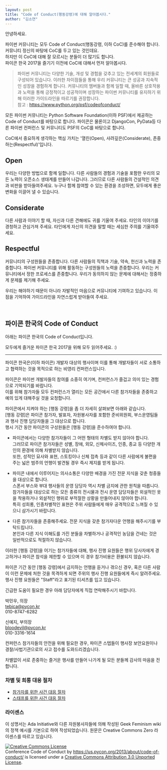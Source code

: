 ```yaml
---
layout: post
title: "Code of Conduct(행동강령)에 대해 알아봅시다."
author: "김소연"
---
```


안녕하세요.  

파이썬 커뮤니티는 모두 Code of Conduct(행동강령, 이하 CoC)를 준수해야 합니다. 커뮤니티 정신의 바탕에 CoC를 두고 있는 것인데요.  
하지만 이 CoC에 대해 잘 모르시는 분들이 더 많기도 합니다.  
파이콘 한국 2017을 즐기기 이전에 CoC에 대해서 먼저 알아봅시다.  

> 파이썬 커뮤니티는 다양한 기술, 개성 및 경험을 갖추고 있는 전세계의 회원들로 구성되어 있습니다. 이러한 차이점들을 통해 우리 커뮤니티는 큰 성공과 지속적인 성장을 경험하게 합니다. 커뮤니티의 멤버들과 함께 일할 때, 올바른 상호작용과 노력을 통해 긍정적이고 성공적이며 성장하는 파이썬 커뮤니티를 유지하기 위해 이러한 가이드라인을 따르기를 권장합니다.  
참고 : https://www.python.org/psf/codeofconduct/  

모든 파이썬 커뮤니티는 Python Software Foundation(이하 PSF)에서 제공하는 Code of Conduct를 바탕으로 합니다. 파이콘은 물론이고 DjangoCon, PyData등 다른 파이썬 컨퍼런스 및 커뮤니티도 PSF의 CoC를 바탕으로 합니다.  

CoC에서 중요하게 생각하는 핵심 가치는 '열린(Open), 사려깊은(Considerate), 존중하는(Respectful)'입니다.  

## Open  
우리는 다양한 방법으로 함께 일합니다. 다른 사람들의 경험과 기술을 포함한 우리의 모든 노력이 오픈소스 생태계를 만들어 나갑니다. 그러므로 다른 사람들의 건설적인 의견과 비판을 받아들여주세요. 누구나 함께 참여할 수 있는 환경을 조성하면, 모두에게 좋은 변화을 이끌어 낼 수 있습니다.  

## Considerate  
다른 사람과 이야기 할 때, 자신과 다른 견해에도 귀를 기울여 주세요. 타인의 이야기를 경청하고 관심가져 주세요. 타인에게 자신의 의견을 말할 때는 세심한 주의를 기울여주세요.  

## Respectful  
커뮤니티의 구성원들을 존중합니다. 다른 사람들의 직책과 기술, 약속, 헌신과 노력을 존중합니다. 파이썬 커뮤니티를 위해 활동하는 구성원들의 노력을 존중합니다. 우리는 커뮤니티에서 정한 프로세스를 존중합니다. 우리가 동의하지 않는 문제에 대해서는 정중하게 문제를 제기해 주세요.  

우리는 해야하기 때문이 아니라 자발적인 마음으로 커뮤니티에 기여하고 있습니다. 이 점을 기억하여 가이드라인을 자연스럽게 받아들여 주세요.  


<br/>

## 파이콘 한국의 Code of Conduct  


아래는 파이콘 한국의 Code of Conduct입니다.  

모두에게 즐거운 파이콘 한국 2017을 위해 모두 읽어주세요. :)  

---
파이콘 한국은(이하 파이콘) 개발자 대상의 행사이며 이를 통해 개발자들이 서로 소통하고 협력하는 것을 목적으로 하는 비영리 컨퍼런스입니다.  

파이콘은 파이썬 개발자들의 참여를 소중히 여기며, 컨퍼런스가 즐겁고 의미 있는 경험으로 기억되기를 바랍니다.  
이를 위해 참가자들 모두 컨퍼런스가 열리는 모든 공간에서 다른 참가자들을 존중하고 예의 있게 대해주실 것을 요청합니다.  

파이콘에서 지켜야 하는 [행동 강령]을 좀 더 자세히 살펴보면 아래와 같습니다.  
[행동 강령]은 파이콘 참가자, 발표자, 자원봉사자를 포함한 준비위원회, 부스운영팀들과 행사 진행 담당자들을 그 대상으로 합니다.  
행시 기간 동안 파이콘의 구성원들은 [행동 강령]을 준수하여야 합니다.  

- 파이콘에서는 다양한 참가자들이 그 어떤 형태의 차별도 받지 않아야 합니다.  
그러므로 파이콘 참가자들은 성별, 장애, 외모, 신체사이즈, 인종, 종교 등 다양한 개인의 환경에 의해 차별받지 않습니다.  
또한, 성적인 묘사와 표현, 스토킹이나 신체 접촉 등과 같이 다른 사람에게 불편을 주는 넓은 범주의 언행이 발견될 경우 즉시 제지를 받게 됩니다.  

- 파이콘 내에서 이루어지는 의사소통은 다양한 배경을 가진 전문 지식을 갖춘 청중들을 대상으로 합니다.  
스폰서 부스와 부대 행사들의 운영 담당자 역시 차별 금지에 관한 원칙을 따릅니다. 참가자들을 대상으로 하는 모든 종류의 전시물과 전시 운영 담당자들은 외설적인 옷을 착용하거나 외설적인 행위로 부적절한 상황을 만들어내지 않아야 합니다.  
특히 성희롱, 인종차별적인 표현은 주위 사람들에게 매우 공격적으로 느껴질 수 있으니 삼가시기 바랍니다.  

- 다른 참가자들을 존중해주세요. 전문 지식을 갖춘 참가자다운 언행을 해주시기를 부탁드립니다.  
본인과 다른 지식 이해도를 가진 분들을 차별하거나 공격적인 농담을 건네는 것은 일반적으로도 적절하지 않습니다.  

이러한 [행동 강령]을 어기는 참가자들에 대해, 행사 진행 요원들은 행위 당사자에게 경고하거나 파이콘 참석을 제한할 수 있으며 이 경우 참가비용은 환불되지 않습니다.  

파이콘 기간 동안 [행동 강령]에서 금지하는 언행을 듣거나 겪으신 경우, 혹은 다른 사람이 이런 문제에 처한 것을 목격하게 되면 주위의 행사 진행 요원들에게 즉시 알려주세요.
행사 진행 요원들은 "Staff"라고 표기된 티셔츠를 입고 있습니다.  

긴급한 도움이 필요한 경우 아래 담당자에게 직접 연락해주시기 바랍니다.  

박민우, 의장  
tebica@pycon.kr  
010-8747-6282  

신예지, 부의장  
bloodevil@pycon.kr   
010-3316-1614  
  
컨퍼런스 참가자들의 안전을 위해 필요한 경우, 파이콘 스텝들이 행사장 보안요원이나 경찰/사법기관으로의 사고 접수를 도와드리겠습니다.

차별없이 서로 존중하는 즐거운 행사를 만들어 나가게 될 모든 분들께 감사의 마음을 전합니다.  

### 차별 및 희롱 대응 절차  
- [참가자를 위한 사건 대응 절차](https://github.com/pythonkr/pycon-code-of-conduct/blob/korean/Attendee%20Procedure%20for%20incident%20handling.md)  
- [스태프를 위한 사건 대응 절차](https://github.com/pythonkr/pycon-code-of-conduct/blob/korean/Staff%20Procedure%20for%20incident%20handling.md)  

### 라이센스  
이 성명서는 Ada Initiative와 다른 자원봉사자들에 의해 작성된 Geek Feminism wiki의 정책 예시를 기본으로 하여 작성되었습니다. 원문은 Creative Commons Zero 라이센스를 따르고 있습니다.  

<a rel="license" href="http://creativecommons.org/licenses/by/3.0/"><img alt="Creative Commons License" style="border-width:0" src="http://i.creativecommons.org/l/by/3.0/88x31.png" /></a><br /><span xmlns:dct="http://purl.org/dc/terms/" href="http://purl.org/dc/dcmitype/Text" property="dct:title" rel="dct:type">Conference Code of Conduct</span> by <a xmlns:cc="http://creativecommons.org/ns#" href="https://us.pycon.org/2013/about/code-of-conduct/" property="cc:attributionName" rel="cc:attributionURL">https://us.pycon.org/2013/about/code-of-conduct/</a> is licensed under a <a rel="license" href="http://creativecommons.org/licenses/by/3.0/">Creative Commons Attribution 3.0 Unported License</a>.

